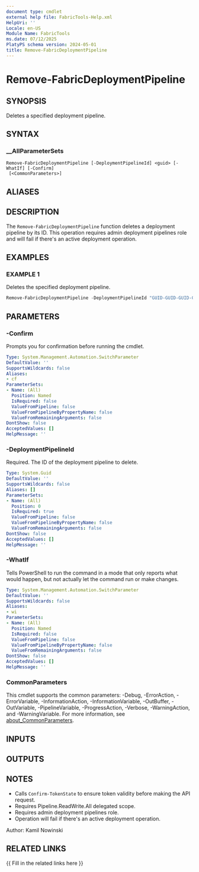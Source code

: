 ```yaml
---
document type: cmdlet
external help file: FabricTools-Help.xml
HelpUri: ''
Locale: en-US
Module Name: FabricTools
ms.date: 07/12/2025
PlatyPS schema version: 2024-05-01
title: Remove-FabricDeploymentPipeline
---
```


# Remove-FabricDeploymentPipeline

## SYNOPSIS

Deletes a specified deployment pipeline.

## SYNTAX

### __AllParameterSets

```
Remove-FabricDeploymentPipeline [-DeploymentPipelineId] <guid> [-WhatIf] [-Confirm]
 [<CommonParameters>]
```

## ALIASES

## DESCRIPTION

The `Remove-FabricDeploymentPipeline` function deletes a deployment pipeline by its ID.
This operation requires admin deployment pipelines role and will fail if there's an active deployment operation.

## EXAMPLES

### EXAMPLE 1

Deletes the specified deployment pipeline.

```powershell
Remove-FabricDeploymentPipeline -DeploymentPipelineId "GUID-GUID-GUID-GUID"
```

## PARAMETERS

### -Confirm

Prompts you for confirmation before running the cmdlet.

```yaml
Type: System.Management.Automation.SwitchParameter
DefaultValue: ''
SupportsWildcards: false
Aliases:
- cf
ParameterSets:
- Name: (All)
  Position: Named
  IsRequired: false
  ValueFromPipeline: false
  ValueFromPipelineByPropertyName: false
  ValueFromRemainingArguments: false
DontShow: false
AcceptedValues: []
HelpMessage: ''
```

### -DeploymentPipelineId

Required.
The ID of the deployment pipeline to delete.

```yaml
Type: System.Guid
DefaultValue: ''
SupportsWildcards: false
Aliases: []
ParameterSets:
- Name: (All)
  Position: 0
  IsRequired: true
  ValueFromPipeline: false
  ValueFromPipelineByPropertyName: false
  ValueFromRemainingArguments: false
DontShow: false
AcceptedValues: []
HelpMessage: ''
```

### -WhatIf

Tells PowerShell to run the command in a mode that only reports what would happen, but not actually let the command run or make changes.

```yaml
Type: System.Management.Automation.SwitchParameter
DefaultValue: ''
SupportsWildcards: false
Aliases:
- wi
ParameterSets:
- Name: (All)
  Position: Named
  IsRequired: false
  ValueFromPipeline: false
  ValueFromPipelineByPropertyName: false
  ValueFromRemainingArguments: false
DontShow: false
AcceptedValues: []
HelpMessage: ''
```

### CommonParameters

This cmdlet supports the common parameters: -Debug, -ErrorAction, -ErrorVariable,
-InformationAction, -InformationVariable, -OutBuffer, -OutVariable, -PipelineVariable,
-ProgressAction, -Verbose, -WarningAction, and -WarningVariable. For more information, see
[about_CommonParameters](https://go.microsoft.com/fwlink/?LinkID=113216).

## INPUTS

## OUTPUTS

## NOTES

- Calls `Confirm-TokenState` to ensure token validity before making the API request.
- Requires Pipeline.ReadWrite.All delegated scope.
- Requires admin deployment pipelines role.
- Operation will fail if there's an active deployment operation.

Author: Kamil Nowinski

## RELATED LINKS

{{ Fill in the related links here }}

